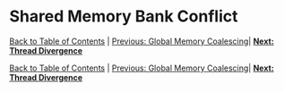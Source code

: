 # Shared Memory Bank Conflict
[Back to Table of Contents](../../Readme.md) | [Previous: Global Memory Coalescing](4.global-memory-coalescing.md)| **[Next: Thread Divergence](6.thread-divergence.md)**

[Back to Table of Contents](../../Readme.md) | [Previous: Global Memory Coalescing](4.global-memory-coalescing.md)| **[Next: Thread Divergence](6.thread-divergence.md)**
